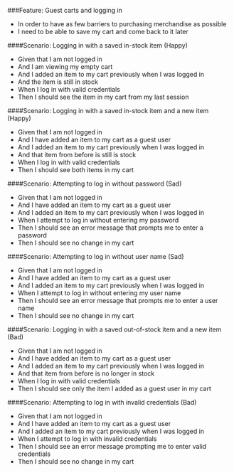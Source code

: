 ###Feature: Guest carts and logging in
* In order to have as few barriers to purchasing merchandise as possible
* I need to be able to save my cart and come back to it later

####Scenario: Logging in with a saved in-stock item (Happy)
* Given that I am not logged in
* And I am viewing my empty cart
* And I added an item to my cart previously when I was logged in
* And the item is still in stock
* When I log in with valid credentials
* Then I should see the item in my cart from my last session

####Scenario: Logging in with a saved in-stock item and a new item (Happy)
* Given that I am not logged in
* And I have added an item to my cart as a guest user
* And I added an item to my cart previously when I was logged in
* And that item from before is still is stock
* When I log in with valid credentials
* Then I should see both items in my cart

####Scenario: Attempting to log in without password (Sad)
* Given that I am not logged in
* And I have added an item to my cart as a guest user
* And I added an item to my cart previously when I was logged in
* When I attempt to log in without entering my password
* Then I should see an error message that prompts me to enter a password
* Then I should see no change in my cart

####Scenario: Attempting to log in without user name (Sad)
* Given that I am not logged in
* And I have added an item to my cart as a guest user
* And I added an item to my cart previously when I was logged in
* When I attempt to log in without entering my user name
* Then I should see an error message that prompts me to enter a user name
* Then I should see no change in my cart

####Scenario: Logging in with a saved out-of-stock item and a new item (Bad)
* Given that I am not logged in
* And I have added an item to my cart as a guest user
* And I added an item to my cart previously when I was logged in
* And that item from before is no longer in stock
* When I log in with valid credentials
* Then I should see only the item I added as a guest user in my cart

####Scenario: Attempting to log in with invalid credentials (Bad)
* Given that I am not logged in
* And I have added an item to my cart as a guest user
* And I added an item to my cart previously when I was logged in
* When I attempt to log in with invalid credentials
* Then I should see an error message prompting me to enter valid credentials
* Then I should see no change in my cart
